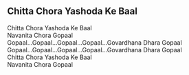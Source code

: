 ## Chitta Chora Yashoda Ke Baal


Chitta Chora Yashoda Ke Baal  
Navanita Chora Gopaal  
Gopaal...Gopaal...Gopaal...Gopaal...Govardhana Dhara Gopaal  
Gopaal...Gopaal...Gopaal...Gopaal...Govardhana Dhara Gopaal  
Chitta Chora Yashoda Ke Baal  
Navanita Chora Gopaal

